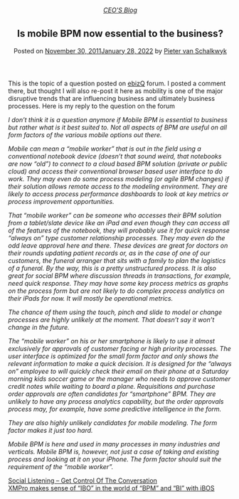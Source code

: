 
<article class="post-1577 post type-post status-publish format-standard has-post-thumbnail hentry category-pieter-blog tag-bpm" id="post-1577">
<div class="article-inner">
<header class="entry-header">
<div class="entry-header-text entry-header-text-top text-center">
<h6 class="entry-category is-xsmall"><a href="https://xmpro.com/category/blog/pieter-blog/" rel="category tag">CEO'S Blog</a></h6><h1 class="entry-title">Is mobile BPM now essential to the business?</h1><div class="entry-divider is-divider small"></div>
<div class="entry-meta uppercase is-xsmall">
<span class="posted-on">Posted on <a href="https://xmpro.com/is-mobile-bpm-now-essential-to-the-business/" rel="bookmark"><time class="entry-date published" datetime="2011-11-30T06:20:52+00:00">November 30, 2011</time><time class="updated" datetime="2022-01-28T05:38:44+00:00">January 28, 2022</time></a></span> <span class="byline">by <span class="meta-author vcard"><a class="url fn n" href="https://xmpro.com/author/pietervs/">Pieter van Schalkwyk</a></span></span> </div>
</div>
</header>
<div class="entry-content single-page">
<p>This is the topic of a question posted on <a href="http://www.ebizq.net/blogs/ebizq_forum/2011/11/is-mobile-bpm-now-a-business-imperative.php" rel="noopener noreferrer" target="_blank">ebizQ</a> forum. I posted a comment there, but thought I will also re-post it here as mobility is one of the major disruptive trends that are influencing business and ultimately business processes. Here is my reply to the question on the forum</p>
<p><em>I don’t think it is a question anymore if Mobile BPM is essential to business but rather what is it best suited to. Not all aspects of BPM are useful on all form factors of the various mobile options out there.</em></p>
<p><em>Mobile can mean a “mobile worker” that is out in the field using a conventional notebook device (doesn’t that sound weird, that notebooks are now “old”) to connect to a cloud based BPM solution (private or public cloud) and access their conventional browser based user interface to do work. They may even do some process modeling (or agile BPM changes) if their solution allows remote access to the modeling environment. They are likely to access process performance dashboards to look at key metrics or process improvement opportunities.</em></p>
<p><em>That “mobile worker” can be someone who accesses their BPM solution from a tablet/slate device like an iPad and even though they can access all of the features of the notebook, they will probably use it for quick response “always on” type customer relationship processes. They may even do the odd leave approval here and there. These devices are great for doctors on their rounds updating patient records or, as in the case of one of our customers, the funeral arranger that sits with a family to plan the logistics of a funeral. By the way, this is a pretty unstructured process. It is also great for social BPM where discussion threads in transactions, for example, need quick response. They may have some key process metrics as graphs on the process form but are not likely to do complex process analytics on their iPads for now. It will mostly be operational metrics.</em></p>
<p><em>The chance of them using the touch, pinch and slide to model or change processes are highly unlikely at the moment. That doesn’t say it won’t change in the future.</em></p>
<p><em>The “mobile worker” on his or her smartphone is likely to use it almost exclusively for approvals of customer facing or high priority processes. The user interface is optimized for the small form factor and only shows the relevant information to make a quick decision. It is designed for the “always on” employee to will quickly check their email on their phone at a Saturday morning kids soccer game or the manager who needs to approve customer credit notes while waiting to board a plane. Requisitions and purchase order approvals are often candidates for “smartphone” BPM. They are unlikely to have any process analytics capability, but the order approvals process may, for example, have some predictive intelligence in the form.</em></p>
<p><em>They are also highly unlikely candidates for mobile modeling. The form factor makes it just too hard.</em></p>
<p><em>Mobile BPM is here and used in many processes in many industries and verticals. Mobile BPM is, however, not just a case of taking and existing process and looking at it on your iPhone. The form factor should suit the requirement of the “mobile worker”.</em></p>
<div class="blog-share text-center"><div class="is-divider medium"></div><div class="social-icons share-icons share-row relative"><a aria-label="Share on WhatsApp" class="icon button circle is-outline tooltip whatsapp show-for-medium" data-action="share/whatsapp/share" href="whatsapp://send?text=Is%20mobile%20BPM%20now%20essential%20to%20the%20business%3F - https://xmpro.com/is-mobile-bpm-now-essential-to-the-business/" title="Share on WhatsApp"><i class="icon-whatsapp"></i></a><a aria-label="Share on Facebook" class="icon button circle is-outline tooltip facebook" data-label="Facebook" href="https://www.facebook.com/sharer.php?u=https://xmpro.com/is-mobile-bpm-now-essential-to-the-business/" onclick="window.open(this.href,this.title,'width=500,height=500,top=300px,left=300px'); return false;" rel="noopener nofollow" target="_blank" title="Share on Facebook"><i class="icon-facebook"></i></a><a aria-label="Share on Twitter" class="icon button circle is-outline tooltip twitter" href="https://twitter.com/share?url=https://xmpro.com/is-mobile-bpm-now-essential-to-the-business/" onclick="window.open(this.href,this.title,'width=500,height=500,top=300px,left=300px'); return false;" rel="noopener nofollow" target="_blank" title="Share on Twitter"><i class="icon-twitter"></i></a><a aria-label="Email to a Friend" class="icon button circle is-outline tooltip email" href="/cdn-cgi/l/email-protection#c5fab6b0a7afa0a6b1f88cb6e0f7f5a8aaa7aca9a0e0f7f5879588e0f7f5abaab2e0f7f5a0b6b6a0abb1aca4a9e0f7f5b1aae0f7f5b1ada0e0f7f5a7b0b6acaba0b6b6e0f683e3a7aaa1bcf886ada0a6aee0f7f5b1adacb6e0f7f5aab0b1e0f684e0f7f5adb1b1b5b6e0f684e0f783e0f783bda8b5b7aaeba6aaa8e0f783acb6e8a8aaa7aca9a0e8a7b5a8e8abaab2e8a0b6b6a0abb1aca4a9e8b1aae8b1ada0e8a7b0b6acaba0b6b6e0f783" rel="nofollow" title="Email to a Friend"><i class="icon-envelop"></i></a><a aria-label="Pin on Pinterest" class="icon button circle is-outline tooltip pinterest" href="https://pinterest.com/pin/create/button?url=https://xmpro.com/is-mobile-bpm-now-essential-to-the-business/&amp;media=https://xmpro.com/wp-content/uploads/2010/05/XMPro-Icon-1024x1024.png&amp;description=Is%20mobile%20BPM%20now%20essential%20to%20the%20business%3F" onclick="window.open(this.href,this.title,'width=500,height=500,top=300px,left=300px'); return false;" rel="noopener nofollow" target="_blank" title="Pin on Pinterest"><i class="icon-pinterest"></i></a><a aria-label="Share on LinkedIn" class="icon button circle is-outline tooltip linkedin" href="https://www.linkedin.com/shareArticle?mini=true&amp;url=https://xmpro.com/is-mobile-bpm-now-essential-to-the-business/&amp;title=Is%20mobile%20BPM%20now%20essential%20to%20the%20business%3F" onclick="window.open(this.href,this.title,'width=500,height=500,top=300px,left=300px'); return false;" rel="noopener nofollow" target="_blank" title="Share on LinkedIn"><i class="icon-linkedin"></i></a></div></div></div>
<nav class="navigation-post" id="nav-below" role="navigation">
<div class="flex-row next-prev-nav bt bb">
<div class="flex-col flex-grow nav-prev text-left">
<div class="nav-previous"><a href="https://xmpro.com/social-listening-get-control-of-the-conversation/" rel="prev"><span class="hide-for-small"><i class="icon-angle-left"></i></span> Social Listening – Get Control Of The Conversation</a></div>
</div>
<div class="flex-col flex-grow nav-next text-right">
<div class="nav-next"><a href="https://xmpro.com/xmpro-makes-sense-of-ibo-in-the-world-of-bpm-and-bi-with-ibos/" rel="next">XMPro makes sense of “IBO” in the world of “BPM” and “BI” with iBOS <span class="hide-for-small"><i class="icon-angle-right"></i></span></a></div> </div>
</div>
</nav>
</div>
</article>
<div class="comments-area" id="comments">
</div>
